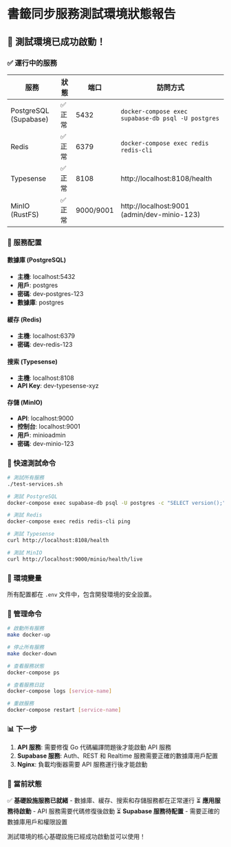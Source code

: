 # 書籤同步服務測試環境狀態報告

## 🎉 測試環境已成功啟動！

### ✅ 運行中的服務

| 服務 | 狀態 | 端口 | 訪問方式 |
|------|------|------|----------|
| PostgreSQL (Supabase) | ✅ 正常 | 5432 | `docker-compose exec supabase-db psql -U postgres` |
| Redis | ✅ 正常 | 6379 | `docker-compose exec redis redis-cli` |
| Typesense | ✅ 正常 | 8108 | http://localhost:8108/health |
| MinIO (RustFS) | ✅ 正常 | 9000/9001 | http://localhost:9001 (admin/dev-minio-123) |

### 🔧 服務配置

#### 數據庫 (PostgreSQL)
- **主機**: localhost:5432
- **用戶**: postgres
- **密碼**: dev-postgres-123
- **數據庫**: postgres

#### 緩存 (Redis)
- **主機**: localhost:6379
- **密碼**: dev-redis-123

#### 搜索 (Typesense)
- **主機**: localhost:8108
- **API Key**: dev-typesense-xyz

#### 存儲 (MinIO)
- **API**: localhost:9000
- **控制台**: localhost:9001
- **用戶**: minioadmin
- **密碼**: dev-minio-123

### 🚀 快速測試命令

```bash
# 測試所有服務
./test-services.sh

# 測試 PostgreSQL
docker-compose exec supabase-db psql -U postgres -c "SELECT version();"

# 測試 Redis
docker-compose exec redis redis-cli ping

# 測試 Typesense
curl http://localhost:8108/health

# 測試 MinIO
curl http://localhost:9000/minio/health/live
```

### 📝 環境變量

所有配置都在 `.env` 文件中，包含開發環境的安全設置。

### 🔄 管理命令

```bash
# 啟動所有服務
make docker-up

# 停止所有服務
make docker-down

# 查看服務狀態
docker-compose ps

# 查看服務日誌
docker-compose logs [service-name]

# 重啟服務
docker-compose restart [service-name]
```

### 📊 下一步

1. **API 服務**: 需要修復 Go 代碼編譯問題後才能啟動 API 服務
2. **Supabase 服務**: Auth、REST 和 Realtime 服務需要正確的數據庫用戶配置
3. **Nginx**: 負載均衡器需要 API 服務運行後才能啟動

### 🎯 當前狀態

✅ **基礎設施服務已就緒** - 數據庫、緩存、搜索和存儲服務都在正常運行
⏳ **應用服務待啟動** - API 服務需要代碼修復後啟動
⏳ **Supabase 服務待配置** - 需要正確的數據庫用戶和權限設置

測試環境的核心基礎設施已經成功啟動並可以使用！